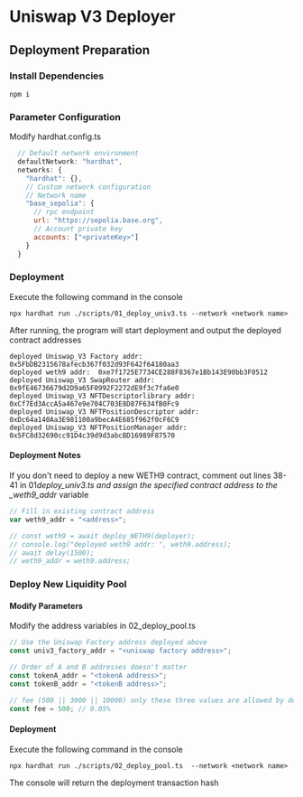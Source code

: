 # Uniswap V3 Deployer

## Deployment Preparation

### Install Dependencies

```shell
npm i
```

### Parameter Configuration

Modify hardhat.config.ts

```javascript
  // Default network environment
  defaultNetwork: "hardhat",
  networks: {
    "hardhat": {},
    // Custom network configuration
    // Network name
    "base_sepolia": {
      // rpc endpoint
      url: "https://sepolia.base.org",
      // Account private key
      accounts: ["<privateKey>"]
    }
  }
```

### Deployment

Execute the following command in the console

```shell
npx hardhat run ./scripts/01_deploy_univ3.ts --network <network name>
```

After running, the program will start deployment and output the deployed contract addresses

```shell
deployed Uniswap_V3 Factory addr:  0x5FbDB2315678afecb367f032d93F642f64180aa3
deployed weth9 addr:  0xe7f1725E7734CE288F8367e1Bb143E90bb3F0512
deployed Uniswap_V3 SwapRouter addr:  0x9fE46736679d2D9a65F0992F2272dE9f3c7fa6e0
deployed Uniswap_V3 NFTDescriptorlibrary addr:  0xCf7Ed3AccA5a467e9e704C703E8D87F634fB0Fc9
deployed Uniswap_V3 NFTPositionDescriptor addr:  0xDc64a140Aa3E981100a9becA4E685f962f0cF6C9
deployed Uniswap_V3 NFTPositionManager addr:  0x5FC8d32690cc91D4c39d9d3abcBD16989F87570
```

#### Deployment Notes

If you don't need to deploy a new WETH9 contract, comment out lines 38-41 in 01*deploy_univ3.ts and assign the specified contract address to the \_weth9_addr* variable

```typescript
// Fill in existing contract address
var weth9_addr = "<address>";

// const weth9 = await deploy_WETH9(deployer);
// console.log("deployed weth9 addr: ", weth9.address);
// await delay(1500);
// weth9_addr = weth9.address;
```

### Deploy New Liquidity Pool

#### Modify Parameters

Modify the address variables in 02_deploy_pool.ts

```typescript
// Use the Uniswap Factory address deployed above
const univ3_factory_addr = "<uniswap factory address>";

// Order of A and B addresses doesn't matter
const tokenA_addr = "<tokenA address>";
const tokenB_addr = "<tokenB address>";

// fee (500 || 3000 || 10000) only these three values are allowed by default. More fee tiers can be added later through contract interface or by modifying source code
const fee = 500; // 0.05%
```

#### Deployment

Execute the following command in the console

```shell
npx hardhat run ./scripts/02_deploy_pool.ts  --network <network name>
```

The console will return the deployment transaction hash

